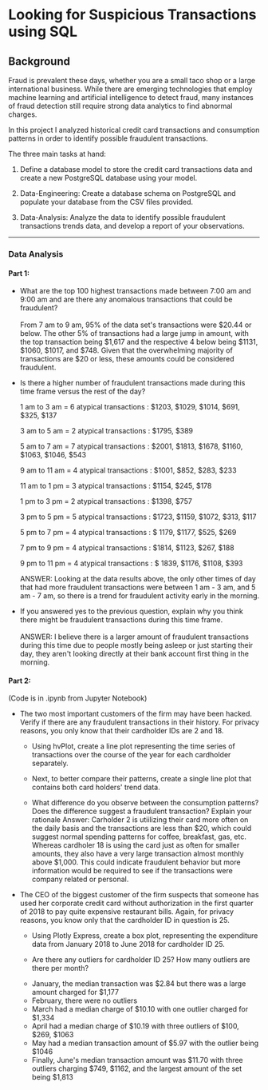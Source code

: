 # Looking for Suspicious Transactions using SQL

## Background

Fraud is prevalent these days, whether you are a small taco shop or a large international business. While there are emerging technologies that employ machine learning and artificial intelligence to detect fraud, many instances of fraud detection still require strong data analytics to find abnormal charges.

In this project I analyzed historical credit card transactions and consumption patterns in order to identify possible fraudulent transactions.

The three main tasks at hand: 

1) Define a database model to store the credit card transactions data and create a new PostgreSQL database using your model.

2) Data-Engineering: Create a database schema on PostgreSQL and populate your  database from the CSV files provided.

3. Data-Analysis: Analyze the data to identify possible fraudulent transactions trends data, and develop a report of your observations.

---

### Data Analysis
#### Part 1:

  * What are the top 100 highest transactions made between 7:00 am and 9:00 am and are there any anomalous transactions that could be fraudulent? <br><br>
From 7 am to 9 am, 95% of the data set's transactions were $20.44 or below. The other 5% of transactions had a large jump in amount, with the top transaction being $1,617 and the respective 4 below being $1131, $1060, $1017, and $748. Given that the overwhelming majority of transactions are $20 or less, these amounts could be considered fraudulent.

  * Is there a higher number of fraudulent transactions made during this time frame versus the rest of the day? <br>
 
    1 am to 3 am = 6 atypical transactions : $1203, $1029, $1014, $691, $325, $137
 
    3 am to 5 am = 2 atypical transactions : $1795, $389

    5 am to 7 am = 7 atypical transactions : $2001, $1813, $1678, $1160, $1063, $1046, $543

    9 am to 11 am = 4 atypical transactions : $1001, $852, $283, $233

    11 am to 1 pm = 3 atypical transactions : $1154, $245, $178

    1 pm to 3 pm = 2 atypical transactions : $1398, $757

    3 pm to 5 pm = 5 atypical transactions : $1723, $1159, $1072, $313, $117

    5 pm to 7 pm = 4 atypical transactions : $ 1179, $1177, $525, $269

    7 pm to 9 pm = 4 atypical transactions : $1814, $1123, $267, $188

    9 pm to 11 pm = 4 atypical transactions : $ 1839, $1176, $1108, $393

    ANSWER: Looking at the data results above, the only other times of day that had more fraudulent transactions were between 1 am - 3 am, and 5 am - 7 am, so there is a trend for fraudulent activity early in the morning.

  * If you answered yes to the previous question, explain why you think there might be fraudulent transactions during this time frame. <br><br>
    ANSWER: I believe there is a larger amount of fraudulent transactions during this time due to people mostly being asleep or just starting their day, they aren't looking directly at their bank account first thing in the morning.

#### Part 2:

(Code is in .ipynb from Jupyter Notebook)    

* The two most important customers of the firm may have been hacked. Verify if there are any fraudulent transactions in their history. For privacy reasons, you only know that their cardholder IDs are 2 and 18.

  * Using hvPlot, create a line plot representing the time series of transactions over the course of the year for each cardholder separately. 
  
  * Next, to better compare their patterns, create a single line plot that contains both card holders' trend data.  

  * What difference do you observe between the consumption patterns? Does the difference suggest a fraudulent transaction? Explain your rationale
    Answer: Carholder 2 is utiilizing their card more often on the daily basis and the transactions are less than $20, which could suggest normal spending patterns for coffee, breakfast, gas, etc. Whereas cardholer 18 is using the card just as often for smaller amounts, they also have a very large transaction almost monthly above $1,000. This could indicate fraudulent behavior but more information would be required to see if the transactions were company related or personal.

* The CEO of the biggest customer of the firm suspects that someone has used her corporate credit card without authorization in the first quarter of 2018 to pay quite expensive restaurant bills. Again, for privacy reasons, you know only that the cardholder ID in question is 25.

  * Using Plotly Express, create a box plot, representing the expenditure data from January 2018 to June 2018 for cardholder ID 25.
  
  * Are there any outliers for cardholder ID 25? How many outliers are there per month? <br>
   - January, the median transaction was $2.84 but there was a large amount charged for $1,177  <br>
   - February, there were no outliers  <br>
   - March had a median charge of $10.10 with one outlier charged for $1,334  <br>
   - April had a median charge of $10.19 with three outliers of $100, $269, $1063  <br>
   - May had a median transaction amount of $5.97 with the outlier being $1046  <br>
   - Finally, June's median transaction amount was $11.70 with three outliers charging $749, $1162, and the largest amount of the set being $1,813
